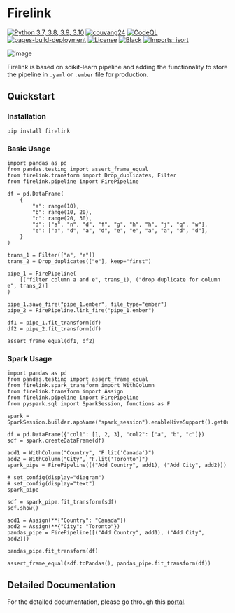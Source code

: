 # Firelink

[![Python 3.7, 3.8, 3.9, 3.10](https://img.shields.io/pypi/pyversions/p)](https://www.python.org/downloads/release/python-388/)
[![couyang24](https://circleci.com/gh/couyang24/Firelink.svg?style=svg)](https://circleci.com/gh/couyang24/Firelink)
[![CodeQL](https://github.com/couyang24/Firelink/actions/workflows/codeql-analysis.yml/badge.svg)](https://github.com/couyang24/Firelink/actions/workflows/codeql-analysis.yml)
[![pages-build-deployment](https://github.com/couyang24/Firelink/actions/workflows/pages/pages-build-deployment/badge.svg)](https://github.com/couyang24/Firelink/actions/workflows/pages/pages-build-deployment)
[![License](https://img.shields.io/hexpm/l/num)](https://github.com/couyang24/firelink/blob/main/LICENSE)
[![Black](https://img.shields.io/badge/code%20style-black-000000.svg)](https://github.com/ambv/black)
[![Imports: isort](https://img.shields.io/badge/%20imports-isort-%231674b1?style=flat&labelColor=ef8336)](https://pycqa.github.io/isort/)

![image](https://i.imgur.com/QRJUi98.png)

Firelink is based on scikit-learn pipeline and adding the functionality to store the pipeline in `.yaml` or `.ember` file for production.

## Quickstart

### Installation

```
pip install firelink
```

### Basic Usage

```
import pandas as pd
from pandas.testing import assert_frame_equal
from firelink.transform import Drop_duplicates, Filter
from firelink.pipeline import FirePipeline

df = pd.DataFrame(
    {
        "a": range(10),
        "b": range(10, 20),
        "c": range(20, 30),
        "d": ["a", "n", "d", "f", "g", "h", "h", "j", "q", "w"],
        "e": ["a", "d", "a", "d", "e", "e", "a", "a", "d", "d"],
    }
)

trans_1 = Filter(["a", "e"])
trans_2 = Drop_duplicates(["e"], keep="first")

pipe_1 = FirePipeline(
    [("filter column a and e", trans_1), ("drop duplicate for column e", trans_2)]
)

pipe_1.save_fire("pipe_1.ember", file_type="ember")
pipe_2 = FirePipeline.link_fire("pipe_1.ember")

df1 = pipe_1.fit_transform(df)
df2 = pipe_2.fit_transform(df)

assert_frame_equal(df1, df2)
```

### Spark Usage

```
import pandas as pd
from pandas.testing import assert_frame_equal
from firelink.spark_transform import WithColumn
from firelink.transform import Assign
from firelink.pipeline import FirePipeline
from pyspark.sql import SparkSession, functions as F

spark = SparkSession.builder.appName("spark_session").enableHiveSupport().getOrCreate()

df = pd.DataFrame({"col1": [1, 2, 3], "col2": ["a", "b", "c"]})
sdf = spark.createDataFrame(df)

add1 = WithColumn("Country", "F.lit('Canada')")
add2 = WithColumn("City", "F.lit('Toronto')")
spark_pipe = FirePipeline([("Add Country", add1), ("Add City", add2)])

# set_config(display="diagram")
# set_config(display="text")
spark_pipe

sdf = spark_pipe.fit_transform(sdf)
sdf.show()

add1 = Assign(**{"Country": "Canada"})
add2 = Assign(**{"City": "Toronto"})
pandas_pipe = FirePipeline([("Add Country", add1), ("Add City", add2)])

pandas_pipe.fit_transform(df)

assert_frame_equal(sdf.toPandas(), pandas_pipe.fit_transform(df))
```

## Detailed Documentation

For the detailed documentation, please go through this [portal](https://couyang24.github.io/Firelink/).
